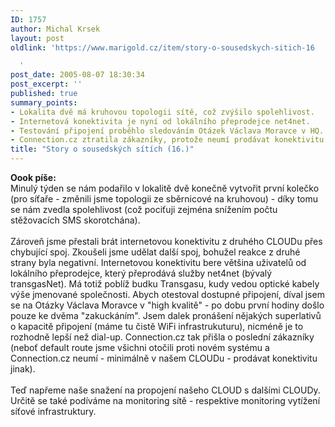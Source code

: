 ```yaml
---
ID: 1757
author: Michal Krsek
layout: post
oldlink: 'https://www.marigold.cz/item/story-o-sousedskych-sitich-16

  '
post_date: 2005-08-07 18:30:34
post_excerpt: ''
published: true
summary_points:
- Lokalita dvě má kruhovou topologii sítě, což zvýšilo spolehlivost.
- Internetová konektivita je nyní od lokálního přeprodejce net4net.
- Testování připojení proběhlo sledováním Otázek Václava Moravce v HQ.
- Connection.cz ztratila zákazníky, protože neumí prodávat konektivitu jinak.
title: "Story o sousedských sítích (16.)"
---
```


<p><b>Oook píše:</b><br />
Minulý týden se nám podařilo v lokalitě dvě konečně vytvořit první
kolečko (pro síťaře - změnili jsme topologii ze sběrnicové na kruhovou)
- díky tomu se nám zvedla spolehlivost (což pociťuji zejména snížením
počtu stěžovacích SMS skorotchána). <br />
<br />
Zároveň jsme přestali brát internetovou konektivitu z druhého CLOUDu
přes chybující spoj. Zkoušeli jsme udělat další spoj, bohužel reakce z
druhé strany byla negativní. Internetovou konektivitu bere většina
uživatelů od lokálního přeprodejce, který přeprodává služby net4net
(bývalý transgasNet). Má totiž poblíž budku Transgasu, kudy vedou
optické kabely výše jmenované společnosti. Abych otestoval dostupné
připojení, díval jsem se na Otázky Václava Moravce v "high kvalitě" -
po dobu první hodiny došlo pouze ke dvěma "zakuckáním". Jsem dalek
pronášení nějakých superlativů o kapacitě připojení (máme tu čistě WiFi
infrastrukuturu), nicméně je to rozhodně lepší než dial-up.
Connection.cz tak přišla o poslední zákazníky (neboť default route jsme
všichni otočili proti novém systému a Connection.cz neumí - minimálně v
našem CLOUDu - prodávat konektivitu jinak).<br />
<br />
Teď napřeme naše snažení na propojení našeho CLOUD s dalšími CLOUDy.
Určitě se také podíváme na monitoring sítě - respektive monitoring
vytížení síťové infrastruktury. </p>